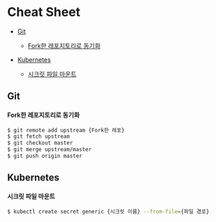 # Cheat Sheet

* [Git](#Git)
  * [Fork한 레포지토리로 동기화](#Fork한-레포지토리로-동기화)

* [Kubernetes](#Kubernetes)
  * [시크릿 파일 마운트](#시크릿-파일-마운트)

## Git

#### Fork한 레포지토리로 동기화

```bash
$ git remote add upstream {Fork한 레포}
$ git fetch upstream
$ git checkout master
$ git merge upstream/master
$ git push origin master
```

## Kubernetes

#### 시크릿 파일 마운트

```bash
$ kubectl create secret generic {시크릿 이름} --from-file={파일 경로}
```
